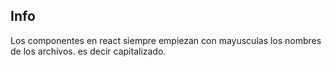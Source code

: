 ## Info
Los componentes en react siempre empiezan con mayusculas los nombres de los archivos. es decir capitalizado.